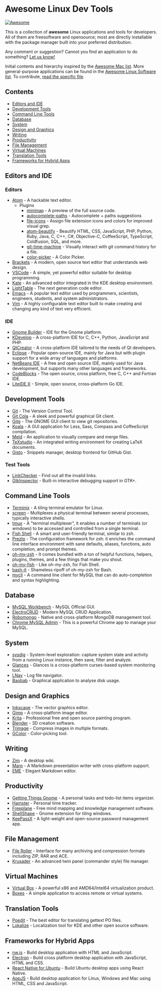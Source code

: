 # Awesome Linux Dev Tools

[![Awesome](https://cdn.rawgit.com/sindresorhus/awesome/d7305f38d29fed78fa85652e3a63e154dd8e8829/media/badge.svg)](https://github.com/sindresorhus/awesome)

This is a collection of **awesome** Linux applications and tools for developers. All of them are freesoftware and opensource; most are directly installable with the package manager built into your preferred distribution.

Any comment or suggestion? Cannot you find an application to do something? [Let us know!](https://github.com/madbob/awesome-linux/issues)

Initial contents and hierarchy inspired by the [Awesome Mac list](https://github.com/jaywcjlove/awesome-mac/). More general-purpose applications can be found in the [Awesome Linux Software list](https://github.com/VoLuong/Awesome-Linux-Software). To contribute, [read the specific file](CONTRIBUTING.md).

## Contents

- [Editors and IDE](#editors-and-ide)
- [Development Tools](#development-tools)
- [Command Line Tools](#command-line-tools)
- [Database](#database)
- [System](#system)
- [Design and Graphics](#design-and-graphics)
- [Writing](#writing)
- [Productivity](#productivity)
- [File Management](#file-management)
- [Virtual Machines](#virtual-machines)
- [Translation Tools](#translation-tools)
- [Frameworks for Hybrid Apps](#hybrid-apps)

## Editors and IDE

### Editors

* [Atom](https://atom.io) - A hackable text editor.
    * Plugins
        * [minimap](https://atom.io/packages/minimap) - A preview of the full source code.
        * [autocomplete-paths](https://atom.io/packages/autocomplete-paths) - Autocomplete + paths suggestions
        * [file-icons](https://atom.io/packages/file-icons) - Assign file extension icons and colors for improved visual grep.
        * [atom-beautify](https://atom.io/packages/atom-beautify) - Beautify HTML, CSS, JavaScript, PHP, Python, Ruby, Java, C, C++, C#, Objective-C, CoffeeScript, TypeScript, Coldfusion, SQL, and more.
        * [git-time-machine](https://github.com/littlebee/git-time-machine) - Visually interact with git command history for a file.
        * [color-picker](https://atom.io/packages/color-picker) - A Color Picker.
* [Brackets](http://brackets.io) - A modern, open source text editor that understands web design.
* [VSCode](https://code.visualstudio.com/) - A simple, yet powerful editor suitable for desktop programming.
* [Kate](https://kate-editor.org/) - An advanced editor integrated in the KDE desktop environment.
* [LightTable](https://www.lighttable.com) - The next generation code editor.
* [Emacs](https://www.emacswiki.org/emacs/EmacsForMacOS) - A popular text editor used by programmers, scientists, engineers, students, and system administrators.
* [Vim](http://www.vim.org/) - A highly configurable text editor built to make creating and changing any kind of text very efficient.

### IDE

* [Gnome Builder](https://wiki.gnome.org/Apps/Builder) - IDE for the Gnome platform.
* [KDevelop](https://www.kdevelop.org/) - A cross-platform IDE for C, C++, Python, JavaScript and PHP.
* [QtCreator](https://wiki.qt.io/Qt_Creator) - A cross-platform IDE tailored to the needs of Qt developers.
* [Eclipse](https://www.eclipse.org) - Popular open-source IDE, mainly for Java but with plugin support for a wide array of languages and platforms.
* [NetBeans IDE](https://netbeans.org/) - A free and open source IDE, mainly used for Java development, but supports many other languages and frameworks.
* [CodeBlocks](http://codeblocks.org/) - The open source, cross platform, free C, C++ and Fortran IDE.
* [LiteIDE X](https://github.com/visualfc/liteide) - Simple, open source, cross-platform Go IDE.

## Development Tools

* [Git](https://git-scm.com/) - The Version Control Tool.
* [Git Cola](https://git-cola.github.io/) - A sleek and powerful graphical Git client.
* [Gitg](https://wiki.gnome.org/Apps/Gitg/) - The GNOME GUI client to view git repositories.
* [Koala](http://koala-app.com) - A GUI application for Less, Sass, Compass and CoffeeScript compilation.
* [Meld](http://meldmerge.org/) - An application to visually compare and merge files.
* [TeXstudio](http://www.texstudio.org) - An integrated writing environment for creating LaTeX documents.
* [Gisto](http://www.gistoapp.com/) - Snippets manager, desktop frontend for GitHub Gist.

### Test Tools

* [LinkChecker](https://wummel.github.io/linkchecker/) - Find out all the invalid links.
* [GtkInspector](https://wiki.gnome.org/Projects/GTK%2B/Inspector) - Built-in interactive debugging support in GTK+.

## Command Line Tools

* [Terminix](https://github.com/gnunn1/terminix/) - A tiling terminal emulator for Linux.
* [screen](https://www.gnu.org/software/screen/) - Multiplexes a physical terminal between several processes, typically interactive shells.
* [tmux](https://github.com/tmux/tmux) - A "terminal multiplexer", it enables a number of terminals (or windows) to be accessed and controlled from a single terminal.
* [Fish Shell](https://fishshell.com/) - A smart and user-friendly terminal, similar to zsh.
* [Prezto](https://github.com/sorin-ionescu/prezto) - The configuration framework for zsh: it enriches the command line interface environment with sane defaults, aliases, functions, auto completion, and prompt themes.
* [oh-my-zsh](http://ohmyz.sh) - It comes bundled with a ton of helpful functions, helpers, plugins, themes, and a few things that make you shout.
* [oh-my-fish](https://github.com/oh-my-fish/oh-my-fish) - Like oh-my-zsh, for Fish Shell.
* [bash-it](https://github.com/Bash-it/bash-it) - Shameless ripoff of oh-my-zsh for Bash.
* [mycli](https://github.com/dbcli/mycli) - A command line client for MySQL that can do auto-completion and syntax highlighting.

## Database

* [MySQL Workbench](http://dev.mysql.com/downloads/workbench/) - MySQL Official GUI.
* [ElectroCRUD](http://garrylachman.github.io/ElectroCRUD/) - Modern MySQL CRUD Application.
* [Robomongo](https://robomongo.org/) - Native and cross-platform MongoDB management tool.
* [Chrome MySQL Admin](https://www.eisbahn.jp/chrome_mysql_admin) - This is a powerful Chrome app to manage your MySQL.

## System

* [sysdig](http://www.sysdig.org/) - System-level exploration: capture system state and activity from a running Linux instance, then save, filter and analyze.
* [Glances](https://github.com/nicolargo/glances) - Glances is a cross-platform curses-based system monitoring tool.
* [LNav](http://lnav.org) - Log file navigator.
* [Baobab](https://wiki.gnome.org/Apps/Baobab) - Graphical application to analyse disk usage.

## Design and Graphics

* [Inkscape](https://inkscape.org/) - The vector graphics editor.
* [Gimp](https://www.gimp.org/) - A cross-platform image editor.
* [Krita](https://krita.org/) - Professional free and open source painting program.
* [Blender](https://www.blender.org/) - 3D creation software.
* [Trimage](https://trimage.org/) - Compress images in multiple formats.
* [GColor](http://gcolor2.sourceforge.net/) - Color-picking tool.

## Writing

* [Zim](http://zim-wiki.org/) - A desktop wiki.
* [Marp](https://yhatt.github.io/marp/) - A Markdown presentation writer with cross-platform support.
* [EME](https://eme.moe/) - Elegant Markdown editor.

## Productivity

* [Getting Things Gnome](http://gtgnome.net/) - A personal tasks and todo-list items organizer.
* [Hamster](http://projecthamster.org/) - Personal time tracker.
* [Freeplane](http://freeplane.sourceforge.net/) - Free mind mapping and knowledge management software.
* [ShellShape](http://gfxmonk.net/shellshape/) - Gnome extension for tiling windows.
* [KeePassX](https://www.keepassx.org) - A light-weight and open-source password management app.

## File Management

* [File Roller](http://fileroller.sourceforge.net/) - Interface for many archiving and compression formats including ZIP, RAR and ACE.
* [Krusader](https://userbase.kde.org/Krusader) - An advanced twin panel (commander style) file manager.

## Virtual Machines

* [Virtual Box](http://www.virtualbox.org/) - A powerful x86 and AMD64/Intel64 virtualization product.
* [Boxes](https://wiki.gnome.org/Apps/Boxes) - A simple application to access remote or virtual systems.

## Translation Tools

* [Poedit](https://poedit.net/) - The best editor for translating gettext PO files.
* [Lokalize](https://userbase.kde.org/Lokalize) - Localization tool for KDE and other open source software.

## Frameworks for Hybrid Apps

* [nw.js](http://nwjs.io) - Build desktop application with HTML and JavaScript.
* [Electron](http://electron.atom.io) - Build cross platform desktop application with JavaScript, HTML and CSS.
* [React Native for Ubuntu](https://github.com/CanonicalLtd/react-native) - Build Ubuntu desktop apps using React Native.
* [AppJS](http://appjs.com/) - Build desktop application for Linux, Windows and Mac using HTML, CSS and JavaScript.

